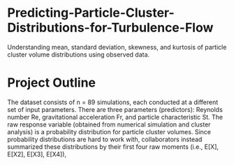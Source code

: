 # Predicting-Particle-Cluster-Distributions-for-Turbulence-Flow
Understanding mean, standard deviation, skewness, and kurtosis of particle cluster volume distributions using observed data.


# Project Outline
The dataset consists of n = 89 simulations, each conducted at a different set of input
parameters. There are three parameters (predictors): Reynolds number Re, gravitational
acceleration Fr, and particle characteristic St. 
The raw response variable (obtained from numerical simulation and
cluster analysis) is a probability distribution for particle cluster volumes. Since probability
distributions are hard to work with, collaborators instead summarized these distributions
by their first four raw moments (i.e., E[X], E[X2], E[X3], E[X4]),
